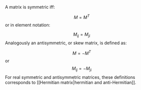A matrix is symmetric iff:

$$M=M^T$$
or in element notation:

$$M_{ij}=M_{ji}$$
Analogously an antisymmetric, or skew matrix, is defined as:

$$M=-M^T$$
or 
$$M_{ij}=-M_{ji}$$
For real symmetric and antisymmetric matrices, these definitions corresponds to [[Hermitian matrix|hermitian and anti-Hermitian]]. 